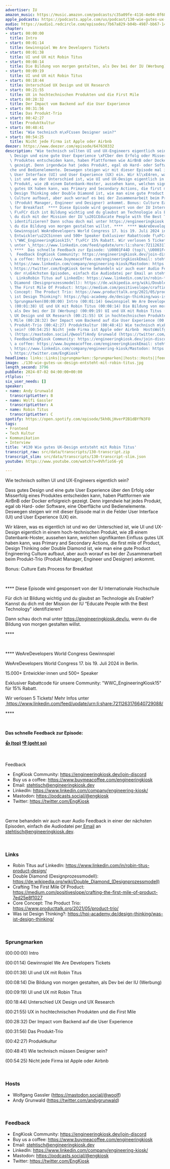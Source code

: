 ```yaml
---
advertiser: IU
amazon_music: https://music.amazon.com/podcasts/c35a09fe-4116-4e04-8f68-77d61b112e46/episodes/7fdc12e4-69bd-42d9-bee0-c6d2c5f1b58e/engineering-kiosk-130-wie-gutes-ux-design-entsteht-mit-robin-titus
apple_podcasts: https://podcasts.apple.com/us/podcast/130-wie-gutes-ux-design-entsteht-mit-robin-titus/id1603082924?i=1000660868723&uo=4
audio: https://audio1.redcircle.com/episodes/7b67a829-b04b-4987-bb67-14c3ef8e7b0d/stream.mp3
chapter:
- start: 00:00:00
  title: Intro
- start: 00:01:14
  title: Gewinnspiel We Are Developers Tickets
- start: 00:01:38
  title: UI und UX mit Robin Titus
- start: 00:08:14
  title: Die Bildung von morgen gestalten, als Dev bei der IU (Werbung)
- start: 00:09:19
  title: UI und UX mit Robin Titus
- start: 00:18:44
  title: Unterschied UX Design und UX Research
- start: 00:21:55
  title: UX in hochtechnischen Produkten und die First Mile
- start: 00:28:32
  title: Der Impact vom Backend auf die User Experience
- start: 00:31:56
  title: Das Produkt-Trio
- start: 00:42:27
  title: Produktkultur
- start: 00:48:41
  title: "Wie technisch m\xFCssen Designer sein?"
- start: 00:54:25
  title: Nicht jede Firma ist Apple oder Airbnb
deezer: https://www.deezer.com/episode/647638332
description: "Wie technisch sollten UI und UX-Engineers eigentlich sein? Dass gutes\
  \ Design und eine gute User Experience \xFCber den Erfolg oder Misserfolg eines\
  \ Produktes entscheiden kann, haben Plattformen wie AirBnB oder Docker erfolgreich\
  \ gezeigt. Denn irgendwie hat jedes Produkt, egal ob Hard- oder Software, eine Oberfl\xE4\
  che und Bedienelemente. Deswegen steigen wir mit dieser Episode mal in die Felder\
  \ User Interface (UI) und User Experience (UX) ein. Wir kl\xE4ren, was es eigentlich\
  \ ist und wo der Unterschied ist, wie UI und UX-Design eigentlich in einem hoch-technischen\
  \ Produkt, wie zB einem Datenbank-Hoster, aussehen kann, welchen signifikanten Einfluss\
  \ gutes UX haben kann, was Primary and Secondary Actions, die first mile of Product,\
  \ Design Thinking oder Double Diamond ist, wie man eine gute Product Engineering\
  \ Culture aufbaut, aber auch worauf es bei der Zusammenarbeit beim Produkt-Trio\
  \ (Produkt Manager, Engineer und Designer) ankommt. Bonus: Culture Eats Process\
  \ for Breakfast  **** Diese Episode wird gesponsert von der IU Internationale Hochschule\
  \ F\xFCr dich ist Bildung wichtig und du glaubst an Technologie als Enabler? Kannst\
  \ du dich mit der Mission der IU \u201CEducate People with the Best Technology\"\
  \ identifizieren? Dann schau doch mal unter https://engineeringkiosk.dev/iu, wenn\
  \ du die Bildung von morgen gestalten willst. ****  **** WeAreDevelopers World Congress\
  \ Gewinnspiel WeAreDevelopers World Congress 17. bis 19. Juli 2024 in Berlin. 15.000+\
  \ Entwickler\u22C5innen und 500+ Speaker Exklusiver Rabattcode f\xFCr unsere Community:\
  \ \"WWC_EngineeringKiosk15\" f\xFCr 15% Rabatt. Wir verlosen 5 Tickets! Mehr Infos\
  \ unter \_https://www.linkedin.com/feed/update/urn:li:share:7211263176640729088/\
  \ ****  Das schnelle Feedback zur Episode: \U0001F44D (top)\_\U0001F44E (geht so)\
  \  Feedback EngKiosk Community: https://engineeringkiosk.dev/join-discord\_Buy us\
  \ a coffee: https://www.buymeacoffee.com/engineeringkioskEmail: stehtisch@engineeringkiosk.devLinkedIn:\
  \ https://www.linkedin.com/company/engineering-kiosk/Mastodon: https://podcasts.social/@engkioskTwitter:\
  \ https://twitter.com/EngKiosk Gerne behandeln wir auch euer Audio Feedback in einer\
  \ der n\xE4chsten Episoden, einfach die Audiodatei per Email an stehtisch@engineeringkiosk.dev.\
  \  LinksRobin Titus auf LinkedIn: https://www.linkedin.com/in/robin-titus-product-design/Double\
  \ Diamond (Designprozessmodell): https://de.wikipedia.org/wiki/Double_Diamond_(Designprozessmodell)Crafting\
  \ The First Mile Of Product: https://medium.com/positiveslope/crafting-the-first-mile-of-product-7ed25e8f1027Core\
  \ Concept: The Product Trio: https://www.producttalk.org/2021/05/product-trio/Was\
  \ ist Design Thinking?: https://hpi-academy.de/design-thinking/was-ist-design-thinking/\
  \ Sprungmarken(00:00:00) Intro (00:01:14) Gewinnspiel We Are Developers Tickets\
  \ (00:01:38) UI und UX mit Robin Titus (00:08:14) Die Bildung von morgen gestalten,\
  \ als Dev bei der IU (Werbung) (00:09:19) UI und UX mit Robin Titus (00:18:44) Unterschied\
  \ UX Design und UX Research (00:21:55) UX in hochtechnischen Produkten und die First\
  \ Mile (00:28:32) Der Impact vom Backend auf die User Experience (00:31:56) Das\
  \ Produkt-Trio (00:42:27) Produktkultur (00:48:41) Wie technisch m\xFCssen Designer\
  \ sein? (00:54:25) Nicht jede Firma ist Apple oder Airbnb  HostsWolfgang Gassler\
  \ (https://mastodon.social/@woolf)Andy Grunwald (https://twitter.com/andygrunwald)\
  \ FeedbackEngKiosk Community: https://engineeringkiosk.dev/join-discord\_Buy us\
  \ a coffee: https://www.buymeacoffee.com/engineeringkioskEmail: stehtisch@engineeringkiosk.devLinkedIn:\
  \ https://www.linkedin.com/company/engineering-kiosk/Mastodon: https://podcasts.social/@engkioskTwitter:\
  \ https://twitter.com/EngKiosk"
headlines: links::Links||sprungmarken::Sprungmarken||hosts::Hosts||feedback::Feedback
image: ./130-wie-gutes-ux-design-entsteht-mit-robin-titus.jpg
length_second: 3796
pubDate: 2024-07-02 04:00:00+00:00
rtlplus: ''
six_user_needs: []
speaker:
- name: Andy Grunwald
  transcriptLetter: B
- name: Wolfi Gassler
  transcriptLetter: A
- name: Robin Titus
  transcriptLetter: C
spotify: https://open.spotify.com/episode/5kh0LjHverP2B1dBYfN3FO
tags:
- Frontend
- Tech Kultur
- Kommunikation
- Interview
title: '#130 Wie gutes UX-Design entsteht mit Robin Titus'
transcript_raw: src/data/transcripts/130-transcript.zip
transcript_slim: src/data/transcripts/130-transcript-slim.json
youtube: https://www.youtube.com/watch?v=9VhfioS6-yQ

---
```

<p>Wie technisch sollten UI und UX-Engineers eigentlich sein?</p><p>Dass gutes Design und eine gute User Experience über den Erfolg oder Misserfolg eines Produktes entscheiden kann, haben Plattformen wie AirBnB oder Docker erfolgreich gezeigt. Denn irgendwie hat jedes Produkt, egal ob Hard- oder Software, eine Oberfläche und Bedienelemente. Deswegen steigen wir mit dieser Episode mal in die Felder User Interface (UI) und User Experience (UX) ein.</p><p>Wir klären, was es eigentlich ist und wo der Unterschied ist, wie UI und UX-Design eigentlich in einem hoch-technischen Produkt, wie zB einem Datenbank-Hoster, aussehen kann, welchen signifikanten Einfluss gutes UX haben kann, was Primary and Secondary Actions, die first mile of Product, Design Thinking oder Double Diamond ist, wie man eine gute Product Engineering Culture aufbaut, aber auch worauf es bei der Zusammenarbeit beim Produkt-Trio (Produkt Manager, Engineer und Designer) ankommt.</p><p>Bonus: Culture Eats Process for Breakfast</p><p><br></p><p><span>**** Diese Episode wird gesponsert von der IU Internationale Hochschule</span></p><p><span>Für dich ist Bildung wichtig und du glaubst an Technologie als Enabler? Kannst du dich mit der Mission der IU “Educate People with the Best Technology&#34; identifizieren?</span></p><p><span>Dann schau doch mal unter </span><a href="https://engineeringkiosk.dev/iu">https://engineeringkiosk.dev/iu</a><span>, wenn du die Bildung von morgen gestalten willst.</span></p><p><span>****</span></p><p><br></p><p><span>**** WeAreDevelopers World Congress Gewinnspiel</span></p><p><span>WeAreDevelopers World Congress 17. bis 19. Juli 2024 in Berlin.</span></p><p><span>15.000+ Entwickler⋅innen und 500+ Speaker</span></p><p><span>Exklusiver Rabattcode für unsere Community: &#34;WWC_EngineeringKiosk15&#34; für 15% Rabatt.</span></p><p><span>Wir verlosen 5 Tickets! Mehr Infos unter </span><a href="https://www.linkedin.com/feed/update/urn:li:share:7211263176640729088/" rel="nofollow"> </a><a href="https://www.linkedin.com/feed/update/urn:li:share:7211263176640729088/" rel="nofollow">https://www.linkedin.com/feed/update/urn:li:share:7211263176640729088/</a></p><p><span>****</span></p><p><br></p><p><strong>Das schnelle Feedback zur Episode:</strong></p><p><a href="https://api.openpodcast.dev/feedback/130/upvote" rel="nofollow"><strong>👍 (top)</strong></a><strong> </strong><a href="https://api.openpodcast.dev/feedback/130/downvote" rel="nofollow"><strong>👎 (geht so)</strong></a></p><p><br></p><p>Feedback</p><ul><li>EngKiosk Community: <a href="https://engineeringkiosk.dev/join-discord">https://engineeringkiosk.dev/join-discord</a> </li><li>Buy us a coffee: <a href="https://www.buymeacoffee.com/engineeringkiosk" rel="nofollow">https://www.buymeacoffee.com/engineeringkiosk</a></li><li>Email: <a href="mailto:stehtisch@engineeringkiosk.dev" rel="nofollow">stehtisch@engineeringkiosk.dev</a></li><li>LinkedIn: <a href="https://www.linkedin.com/company/engineering-kiosk/" rel="nofollow">https://www.linkedin.com/company/engineering-kiosk/</a></li><li>Mastodon: <a href="https://podcasts.social/@engkiosk" rel="nofollow">https://podcasts.social/@engkiosk</a></li><li>Twitter: <a href="https://twitter.com/EngKiosk" rel="nofollow">https://twitter.com/EngKiosk</a></li></ul><p><br></p><p>Gerne behandeln wir auch euer Audio Feedback in einer der nächsten Episoden, einfach die Audiodatei per<a href="https://engineeringkiosk.dev/kontakt/"> Email</a> an <a href="mailto:stehtisch@engineeringkiosk.dev" rel="nofollow">stehtisch@engineeringkiosk.dev</a>.</p><p><br></p><h3 id="links">Links</h3><ul><li>Robin Titus auf LinkedIn: <a href="https://www.linkedin.com/in/robin-titus-product-design/" rel="nofollow">https://www.linkedin.com/in/robin-titus-product-design/</a></li><li>Double Diamond (Designprozessmodell): <a href="https://de.wikipedia.org/wiki/Double_Diamond_(Designprozessmodell)" rel="nofollow">https://de.wikipedia.org/wiki/Double_Diamond_(Designprozessmodell)</a></li><li>Crafting The First Mile Of Product: <a href="https://medium.com/positiveslope/crafting-the-first-mile-of-product-7ed25e8f1027" rel="nofollow">https://medium.com/positiveslope/crafting-the-first-mile-of-product-7ed25e8f1027</a></li><li>Core Concept: The Product Trio: <a href="https://www.producttalk.org/2021/05/product-trio/" rel="nofollow">https://www.producttalk.org/2021/05/product-trio/</a></li><li>Was ist Design Thinking?: <a href="https://hpi-academy.de/design-thinking/was-ist-design-thinking/" rel="nofollow">https://hpi-academy.de/design-thinking/was-ist-design-thinking/</a></li></ul><p><br></p><h3 id="sprungmarken">Sprungmarken</h3><p>(00:00:00) Intro</p><p>(00:01:14) Gewinnspiel We Are Developers Tickets</p><p>(00:01:38) UI und UX mit Robin Titus</p><p>(00:08:14) Die Bildung von morgen gestalten, als Dev bei der IU (Werbung)</p><p>(00:09:19) UI und UX mit Robin Titus</p><p>(00:18:44) Unterschied UX Design und UX Research</p><p>(00:21:55) UX in hochtechnischen Produkten und die First Mile</p><p>(00:28:32) Der Impact vom Backend auf die User Experience</p><p>(00:31:56) Das Produkt-Trio</p><p>(00:42:27) Produktkultur</p><p>(00:48:41) Wie technisch müssen Designer sein?</p><p>(00:54:25) Nicht jede Firma ist Apple oder Airbnb</p><p><br></p><h3 id="hosts">Hosts</h3><ul><li>Wolfgang Gassler (<a href="https://mastodon.social/@woolf" rel="nofollow">https://mastodon.social/@woolf</a>)</li><li>Andy Grunwald (<a href="https://twitter.com/andygrunwald" rel="nofollow">https://twitter.com/andygrunwald</a>)</li></ul><p><br></p><h3 id="feedback">Feedback</h3><ul><li>EngKiosk Community: <a href="https://engineeringkiosk.dev/join-discord">https://engineeringkiosk.dev/join-discord</a> </li><li>Buy us a coffee: <a href="https://www.buymeacoffee.com/engineeringkiosk" rel="nofollow">https://www.buymeacoffee.com/engineeringkiosk</a></li><li>Email: <a href="mailto:stehtisch@engineeringkiosk.dev" rel="nofollow">stehtisch@engineeringkiosk.dev</a></li><li>LinkedIn: <a href="https://www.linkedin.com/company/engineering-kiosk/" rel="nofollow">https://www.linkedin.com/company/engineering-kiosk/</a></li><li>Mastodon: <a href="https://podcasts.social/@engkiosk" rel="nofollow">https://podcasts.social/@engkiosk</a></li><li>Twitter: <a href="https://twitter.com/EngKiosk" rel="nofollow">https://twitter.com/EngKiosk</a></li></ul>